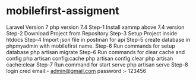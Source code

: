 # mobilefirst-assigment
Laravel Version 7
php version 7.4
Step-1 Install xammp above 7.4 version 
Step-2 Download Project from Repository
Step-3 Setup Project inside htdocs
Step-4 Import json file in postman for api
Step-5 create database in phpmyadmin with mobilefirst name.
Step-6 Run commands for setup database
php artisan migrate
Step-6 Run commands for clear cache and config
php artisan config:cache
php artisan config:clear
php artisan cache:clear
Step-7 Run command for start serve
php artisan serve
Step-8 login 
cred email:- admin@gmail.com
     password :- 123456
